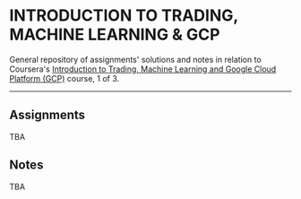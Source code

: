 # INTRODUCTION TO TRADING, MACHINE LEARNING & GCP

General repository of assignments' solutions and notes in relation to Coursera's [Introduction to Trading, Machine Learning and Google Cloud Platform (GCP)](https://www.coursera.org/learn/introduction-trading-machine-learning-gcp) course, 1 of 3.

---

## Assignments
TBA

## Notes
TBA

